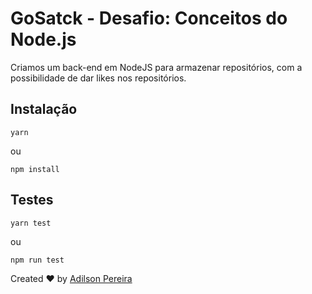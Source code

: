 # GoSatck - Desafio: Conceitos do Node.js

Criamos um back-end em NodeJS para armazenar repositórios, com a possibilidade de dar likes nos repositórios.

## Instalação

```
yarn
```
ou
```
npm install
```

## Testes

```
yarn test
```
ou
```
npm run test
```


Created ♥ by [Adilson Pereira](https://www.linkedin.com/in/pereiradilson/)
